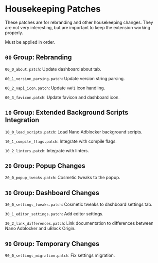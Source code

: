 # Housekeeping Patches

These patches are for rebranding and other housekeeping changes. They are not
very interesting, but are important to keep the extension working properly.

Must be applied in order.

## `00` Group: Rebranding

`00_0_about.patch`: Update dashboard about tab.

`00_1_version_parsing.patch`: Update version string parsing.

`00_2_vapi_icon.patch`: Update `vAPI` icon handling.

`00_3_favicon.patch`: Update favicon and dashboard icon.

## `10` Group: Extended Background Scripts Integration

`10_0_load_scripts.patch`: Load Nano Adblocker background scripts.

`10_1_compile_flags.patch`: Integrate with compile flags.

`10_2_linters.patch`: Integrate with linters.

## `20` Group: Popup Changes

`20_0_popup_tweaks.patch`: Cosmetic tweaks to the popup.

## `30` Group: Dashboard Changes

`30_0_settings_tweaks.patch`: Cosmetic tweaks to dashboard settings tab.

`30_1_editor_settings.patch`: Add editor settings.

`30_2_link_differences.patch`: Link documentation to differences between Nano
Adblocker and uBlock Origin.

## `90` Group: Temporary Changes

`90_0_settings_migration.patch`: Fix settings migration.
